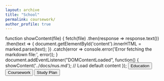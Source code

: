 ```yaml
---
layout: archive
title: "School"
permalink: coursework/
author_profile: true
---
```




<script src="https://cdn.jsdelivr.net/npm/marked/marked.min.js"></script>

function showContent(file) {
    fetch(file)
        .then(response => response.text())
        .then(text => {
                document.getElementById('content').innerHTML = marked.parse(text);
                })
    .catch(error => console.error('Error fetching the markdown file:', error));
}
document.addEventListener("DOMContentLoaded", function() {
        showContent('../docs/nus.md'); // Load default content
        });
</script>
<button onclick="()=> {
    fetch('../docs/nus.md')
    .then(res => res.text())
    .then(text => {
        document.getElementById('content').innerHTML = marked.parse(text);
        })}">Education</button>
<button onclick="()=> {
    fetch('../docs/coursework.md')
    .then(res => res.text())
    .then(text => {
        document.getElementById('content').innerHTML = marked.parse(text);
        })}">Coursework</button>
<button onclick="()=> {
    fetch('../docs/studyplan.md')
    .then(res => res.text())
    .then(text => {
        document.getElementById('content').innerHTML = marked.parse(text);
        })}">Study Plan</button>
<div id="content"></div>

